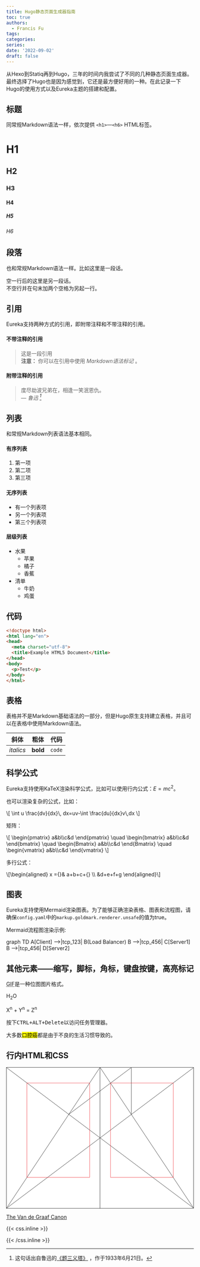 ```yaml
---
title: Hugo静态页面生成器指南
toc: true
authors:
  - Francis Fu
tags:
categories:
series:
date: '2022-09-02'
draft: false
---
```


从Hexo到Statiq再到Hugo，三年的时间内我尝试了不同的几种静态页面生成器。最终选择了Hugo也是因为感觉到，它还是最方便好用的一种。在此记录一下Hugo的使用方式以及Eureka主题的搭建和配置。

<!--more-->

## 标题

同常规Markdown语法一样，依次提供 `<h1>`—`<h6>` HTML标签。

# H1
## H2
### H3
#### H4
##### H5
###### H6

## 段落

也和常规Markdown语法一样。比如这里是一段话。

空一行后的这里是另一段话。  
不空行并在句末加两个空格为另起一行。

## 引用

Eureka支持两种方式的引用，即附带注释和不带注释的引用。

#### 不带注释的引用

> 这是一段引用  
> **注意：** 你可以在引用中使用 *Markdown语法标记* 。

#### 附带注释的引用

> 度尽劫波兄弟在，相逢一笑泯恩仇。<br>
> — <cite>鲁迅 [^1]</cite>

[^1]: 这句话出自鲁迅的[《题三义塔》](https://so.gushiwen.cn/shiwenv_7917bc0ef7c4.aspx) ，作于1933年6月21日。

## 列表

和常规Markdown列表语法基本相同。

#### 有序列表

1. 第一项
2. 第二项
3. 第三项

#### 无序列表

* 有一个列表项
* 另一个列表项
* 第三个列表项

#### 层级列表

* 水果
  * 苹果
  * 橘子
  * 香蕉
* 清单
  * 牛奶
  * 鸡蛋

## 代码

```html
<!doctype html>
<html lang="en">
<head>
  <meta charset="utf-8">
  <title>Example HTML5 Document</title>
</head>
<body>
  <p>Test</p>
</body>
</html>
```

## 表格

表格并不是Markdown基础语法的一部分，但是Hugo原生支持建立表格，并且可以在表格中使用Markdown语法。

| 斜体       | 粗体     | 代码    |
| --------  | -------- | ------ |
| *italics* | **bold** | `code` |

## 科学公式

Eureka支持使用KaTeX渲染科学公式，比如可以使用行内公式：$E=mc^2$。

也可以渲染复杂的公式，比如：

<div>
\[ \int u \frac{dv}{dx}\, dx=uv-\int \frac{du}{dx}v\,dx \]
</div>


矩阵：

<div>
\[ \begin{pmatrix} a&b\\c&d \end{pmatrix} \quad
\begin{bmatrix} a&b\\c&d \end{bmatrix} \quad
\begin{Bmatrix} a&b\\c&d \end{Bmatrix} \quad
\begin{vmatrix} a&b\\c&d \end{vmatrix} \]
</div>

多行公式：

<div>
\[\begin{aligned}
x ={}& a+b+c+{} \\
&d+e+f+g
\end{aligned}\]
</div>

## 图表

Eureka支持使用Mermaid渲染图表。为了能够正确渲染表格、图表和流程图，请确保`config.yaml`中的`markup.goldmark.renderer.unsafe`的值为true。

Mermaid流程图渲染示例:

<div class="mermaid">
  graph TD
  A[Client] -->|tcp_123| B(Load Balancer)
  B -->|tcp_456| C[Server1]
  B -->|tcp_456| D[Server2]
</div>

## 其他元素——缩写，脚标，角标，键盘按键，高亮标记

<abbr title="Graphics Interchange Format">GIF</abbr>是一种位图图片格式。

H<sub>2</sub>O

X<sup>n</sup> + Y<sup>n</sup> = Z<sup>n</sup>

按下<kbd><kbd>CTRL</kbd>+<kbd>ALT</kbd>+<kbd>Delete</kbd></kbd>以访问任务管理器。

大多数<mark>口腔癌</mark>都是由于不良的生活习惯导致的。

## 行内HTML和CSS

<svg class="canon" xmlns="http://www.w3.org/2000/svg" overflow="visible" viewBox="0 0 496 373" height="373" width="496"><g fill="none"><path stroke="#000" stroke-width=".75" d="M.599 372.348L495.263 1.206M.312.633l494.95 370.853M.312 372.633L247.643.92M248.502.92l246.76 370.566M330.828 123.869V1.134M330.396 1.134L165.104 124.515"></path><path stroke="#ED1C24" stroke-width=".75" d="M275.73 41.616h166.224v249.05H275.73zM54.478 41.616h166.225v249.052H54.478z"></path><path stroke="#000" stroke-width=".75" d="M.479.375h495v372h-495zM247.979.875v372"></path><ellipse cx="498.729" cy="177.625" rx=".75" ry="1.25"></ellipse><ellipse cx="247.229" cy="377.375" rx=".75" ry="1.25"></ellipse></g></svg>

[The Van de Graaf Canon](https://en.wikipedia.org/wiki/Canons_of_page_construction#Van_de_Graaf_canon)

{{< css.inline >}}
<style>
.canon { background: white; width: 100%; height: auto; }
</style>
{{< /css.inline >}}
